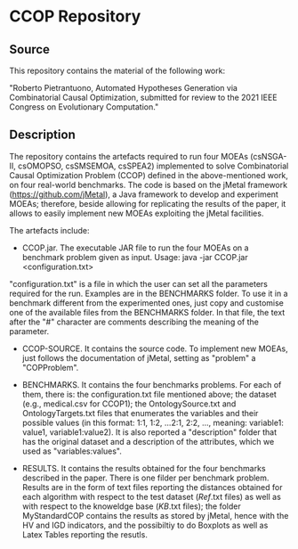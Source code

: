# CCOP Repository
## Source

This repository contains the material of the following work: 

"Roberto Pietrantuono, Automated Hypotheses Generation via Combinatorial Causal Optimization, submitted for review to the 2021 IEEE Congress on Evolutionary Computation."

## Description
The repository contains the artefacts required to run four MOEAs (csNSGA-II, csOMOPSO, csSMSEMOA, csSPEA2) implemented to solve Combinatorial Causal Optimization Problem (CCOP)  defined in the above-mentioned work, on four real-world benchmarks. The code is based on the jMetal framework (https://github.com/jMetal), a Java framework to develop and experiment MOEAs; therefore, beside allowing for replicating the results of the paper, it allows to easily implement new MOEAs exploiting the jMetal facilities. 

The artefacts include: 
- CCOP.jar. The executable JAR file to run the four MOEAs on a benchmark problem given as input. 
Usage: 
java -jar CCOP.jar <configuration.txt> 

"configuration.txt" is a file in which the user can set all the parameters required for the run. Examples are in the BENCHMARKS folder. To use it in a benchmark different from the experimented ones, just copy and customise one of the available files from the BENCHMARKS folder. In that file, the text after the "#" character are comments describing the meaning of the parameter. 

- CCOP-SOURCE. It contains the source code. To implement new MOEAs, just follows  the documentation of jMetal, setting as "problem" a "COPProblem". 

- BENCHMARKS. It contains the four benchmarks problems. For each of them, there is: the configuration.txt file mentioned above; the dataset (e.g., medical.csv for CCOP1); the OntologySource.txt and OntologyTargets.txt files that enumerates the variables and their possible values (in this format: 1:1, 1:2, ...2:1, 2:2, ..., meaning: variable1: value1, variable1:value2). It is also reported a "description" folder that has the original dataset and a description of the attributes, which we used as "variables:values".  

- RESULTS. It contains the results obtained for the four benchmarks described in the paper. There is one filder per benchmark problem. Results are in the form of text files reporting the distances obtained for each algorithm with respect to the test dataset (*Ref*.txt files) as well as with respect to the knoweldge base (*KB*.txt files); the folder  MyStandardCOP contains the results as stored by jMetal, hence with the HV and IGD indicators, and the possibiltiy to do Boxplots as well as Latex Tables reporting the resutls. 
